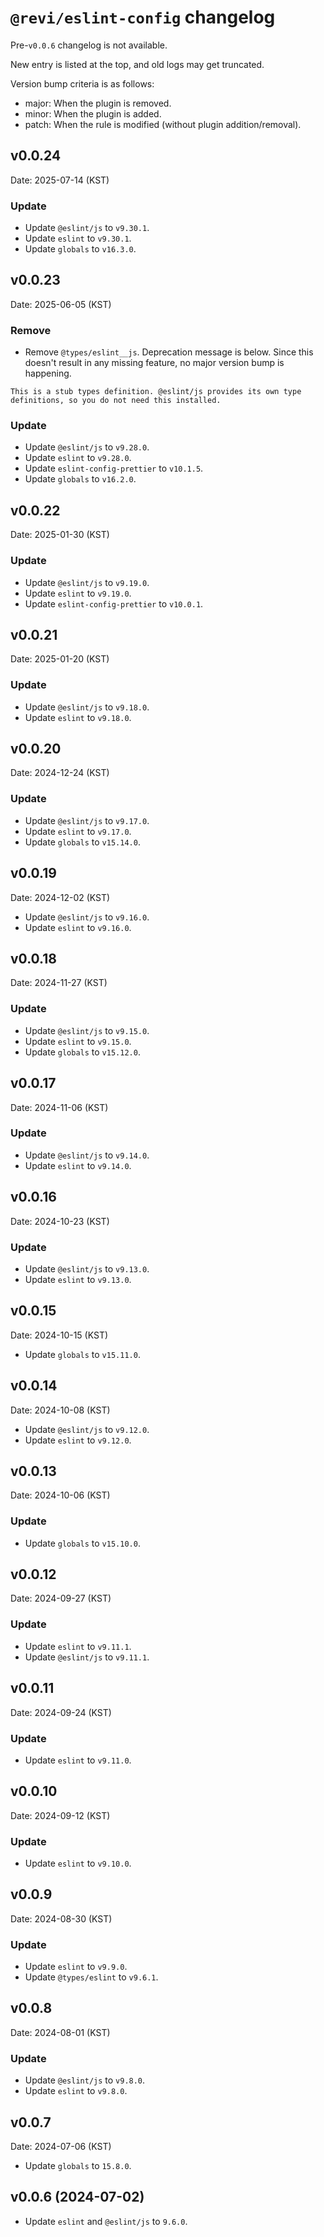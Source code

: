 <!--
SPDX-FileCopyrightText: (C) 2024 Hong Yongmin (https://revi.xyz/) <yewon@revi.email>

SPDX-License-Identifier: Apache-2.0

Licensed under the Apache License, Version 2.0 (the "License");
you may not use this file except in compliance with the License.
You may obtain a copy of the License at

http://www.apache.org/licenses/LICENSE-2.0

Unless required by applicable law or agreed to in writing, software
distributed under the License is distributed on an "AS IS" BASIS,
WITHOUT WARRANTIES OR CONDITIONS OF ANY KIND, either express or implied.
See the License for the specific language governing permissions and
limitations under the License.
-->

# `@revi/eslint-config` changelog

Pre-`v0.0.6` changelog is not available.

New entry is listed at the top, and old logs may get truncated.

Version bump criteria is as follows:

- major: When the plugin is removed.
- minor: When the plugin is added.
- patch: When the rule is modified (without plugin addition/removal).

## v0.0.24

Date: 2025-07-14 (KST)

### Update

- Update `@eslint/js` to `v9.30.1`.
- Update `eslint` to `v9.30.1`.
- Update `globals` to `v16.3.0`.

## v0.0.23

Date: 2025-06-05 (KST)

### Remove

- Remove `@types/eslint__js`. Deprecation message is below. Since this doesn't
  result in any missing feature, no major version bump is happening.

```lang=txt
This is a stub types definition. @eslint/js provides its own type definitions, so you do not need this installed.
```

### Update

- Update `@eslint/js` to `v9.28.0`.
- Update `eslint` to `v9.28.0`.
- Update `eslint-config-prettier` to `v10.1.5`.
- Update `globals` to `v16.2.0`.

## v0.0.22

Date: 2025-01-30 (KST)

### Update

- Update `@eslint/js` to `v9.19.0`.
- Update `eslint` to `v9.19.0`.
- Update `eslint-config-prettier` to `v10.0.1`.

## v0.0.21

Date: 2025-01-20 (KST)

### Update

- Update `@eslint/js` to `v9.18.0`.
- Update `eslint` to `v9.18.0`.

## v0.0.20

Date: 2024-12-24 (KST)

### Update

- Update `@eslint/js` to `v9.17.0`.
- Update `eslint` to `v9.17.0`.
- Update `globals` to `v15.14.0`.

## v0.0.19

Date: 2024-12-02 (KST)

- Update `@eslint/js` to `v9.16.0`.
- Update `eslint` to `v9.16.0`.

## v0.0.18

Date: 2024-11-27 (KST)

### Update

- Update `@eslint/js` to `v9.15.0`.
- Update `eslint` to `v9.15.0`.
- Update `globals` to `v15.12.0`.

## v0.0.17

Date: 2024-11-06 (KST)

### Update

- Update `@eslint/js` to `v9.14.0`.
- Update `eslint` to `v9.14.0`.

## v0.0.16

Date: 2024-10-23 (KST)

### Update

- Update `@eslint/js` to `v9.13.0`.
- Update `eslint` to `v9.13.0`.

## v0.0.15

Date: 2024-10-15 (KST)

- Update `globals` to `v15.11.0`.

## v0.0.14

Date: 2024-10-08 (KST)

- Update `@eslint/js` to `v9.12.0`.
- Update `eslint` to `v9.12.0`.

## v0.0.13

Date: 2024-10-06 (KST)

### Update

- Update `globals` to `v15.10.0`.

## v0.0.12

Date: 2024-09-27 (KST)

### Update

- Update `eslint` to `v9.11.1`.
- Update `@eslint/js` to `v9.11.1`.

## v0.0.11

Date: 2024-09-24 (KST)

### Update

- Update `eslint` to `v9.11.0`.

## v0.0.10

Date: 2024-09-12 (KST)

### Update

- Update `eslint` to `v9.10.0`.

## v0.0.9

Date: 2024-08-30 (KST)

### Update

- Update `eslint` to `v9.9.0`.
- Update `@types/eslint` to `v9.6.1`.

## v0.0.8

Date: 2024-08-01 (KST)

### Update

- Update `@eslint/js` to `v9.8.0`.
- Update `eslint` to `v9.8.0`.

## v0.0.7

Date: 2024-07-06 (KST)

- Update `globals` to `15.8.0`.

## v0.0.6 (2024-07-02)

- Update `eslint` and `@eslint/js` to `9.6.0`.
